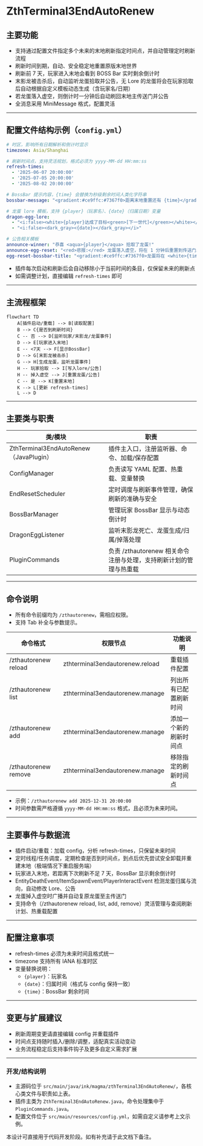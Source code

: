 # ZthTerminal3EndAutoRenew

## 主要功能

- 支持通过配置文件指定多个未来的末地刷新指定时间点，并自动管理定时刷新流程
- 刷新时间到期，自动、安全稳定地重置原版末地世界
- 刷新前 7 天，玩家进入末地会看到 BOSS Bar 实时剩余倒计时
- 末影龙被击杀后，自动监听龙蛋拾取并公告，无 Lore 的龙蛋将会在玩家拾取后自动根据自定义模板动态生成（含玩家名/日期）
- 若龙蛋落入虚空，则倒计时一分钟后自动刷回末地主传送门并公告
- 全消息采用 MiniMessage 格式，配置灵活

---

## 配置文件结构示例（`config.yml`）

```yaml
# 时区，影响所有日期解析和倒计时显示
timezone: Asia/Shanghai

# 刷新时间点，支持灵活规划，格式必须为 yyyy-MM-dd HH:mm:ss
refresh-times:
  - '2025-06-07 20:00:00'
  - '2025-07-05 20:00:00'
  - '2025-08-02 20:00:00'

# BossBar 提示内容，{time} 会替换为秒级剩余时间人类化字符串
bossbar-message: "<gradient:#ce9ffc:#7367f0>距离末地重置还有 {time}</gradient>"

# 龙蛋 lore 模板，支持 {player}（玩家名）、{date}（归属日期）变量
dragon-egg-lore:
  - "<i:false><white>{player}达成了目标<green>[下一世代]</green></white></i>"
  - "<i:false><dark_gray><{date}></dark_gray></i>"

# 公告相关模板
announce-winner: "恭喜 <aqua>{player}</aqua> 拾取了龙蛋!"
announce-egg-reset: "<red>悲报:</red> 龙蛋落入虚空，将在 1 分钟后重置到传送门上方!"
egg-reset-bossbar-title: "<gradient:#ce9ffc:#7367f0>龙蛋将在 <white>{time}</white> 秒后再次刷新</gradient>"
```

- 插件每次启动和刷新后会自动移除小于当前时间的条目，仅保留未来的刷新点
- 如需调整计划，直接编辑 `refresh-times` 即可

---

## 主流程框架

```mermaid
flowchart TD
    A[插件启动/重载] --> B[读取配置]
    B --> C{是否到刷新时间}
    C -- 否 --> D[监听玩家/末影龙/龙蛋事件]
    D --> E[玩家进入末地]
    E -- <7天 --> F[显示BossBar]
    D --> G[末影龙被击杀]
    G --> H[生成龙蛋，监听龙蛋事件]
    H -- 玩家拾取 --> I[写入lore/公告]
    H -- 掉入虚空 --> J[重置龙蛋/公告]
    C -- 是 --> K[重置末地]
    K --> L[更新 refresh-times]
    L --> D
```

---

## 主要类与职责

| 类/模块                        | 职责                                                                 |
|-------------------------------|--------------------------------------------------------------------|
| ZthTerminal3EndAutoRenew（JavaPlugin） | 插件主入口，注册监听器、命令、加载/保存配置                          |
| ConfigManager                 | 负责读写 YAML 配置、热重载、变量替换                                 |
| EndResetScheduler             | 定时调度与刷新事件管理，确保刷新的准确与安全                         |
| BossBarManager                | 管理玩家 BossBar 显示与动态倒计时                                    |
| DragonEggListener             | 监听末影龙死亡、龙蛋生成/归属/掉落处理                               |
| PluginCommands                | 负责 /zthautorenew 相关命令注册与处理，支持刷新计划的管理与热重载      |

---

## 命令说明

- 所有命令前缀均为 `/zthautorenew`，需相应权限。
- 支持 Tab 补全与参数提示。

| 命令格式                                      | 权限节点                              | 功能说明                   |
|-----------------------------------------------|--------------------------------------|----------------------------|
| /zthautorenew reload                          | zthterminal3endautorenew.reload      | 重载插件配置               |
| /zthautorenew list                            | zthterminal3endautorenew.manage      | 列出所有已配置刷新时间     |
| /zthautorenew add <yyyy-MM-dd HH:mm:ss>       | zthterminal3endautorenew.manage      | 添加一个新的刷新时间点     |
| /zthautorenew remove <yyyy-MM-dd HH:mm:ss>    | zthterminal3endautorenew.manage      | 移除指定的刷新时间点       |

- 示例：`/zthautorenew add 2025-12-31 20:00:00`
- 时间参数需严格遵循 `yyyy-MM-dd HH:mm:ss` 格式，且必须为未来时间。

---

## 主要事件与数据流

- 插件启动/重载：加载 config，分析 refresh-times，只保留未来时间
- 定时线程/任务调度，定期检查是否到时间点，到点后优先尝试安全卸载并重建末地（极端情况下重启服务端）
- 玩家进入末地，若距离下次刷新不足 7 天，BossBar 显示剩余倒计时
- EntityDeathEvent/ItemSpawnEvent/PlayerInteractEvent 检测龙蛋归属与流向，自动修改 Lore、公告
- 龙蛋掉入虚空时广播并自动复原龙蛋至主传送门
- 支持命令（/zthautorenew reload, list, add, remove）灵活管理与查阅刷新计划、热重载配置

---

## 配置注意事项

- refresh-times 必须为未来时间且格式统一
- timezone 支持所有 IANA 标准时区
- 变量替换说明：  
  - `{player}`：玩家名  
  - `{date}`：归属时间（格式与 config 保持一致）
  - `{time}`：BossBar 剩余时间

---

## 变更与扩展建议

- 刷新周期变更请直接编辑 config 并重载插件
- 时间点支持随时插入/删除/调整，适配真实活动变动
- 业务流程稳定后支持事件钩子及更多自定义需求扩展

---

### 开发/结构说明

- 主源码位于 `src/main/java/ink/magma/zthTerminal3EndAutoRenew/`，各核心类文件与职责如上表。
- 插件主类为 `ZthTerminal3EndAutoRenew.java`，命令处理集中于 `PluginCommands.java`。
- 配置文件位于 `src/main/resources/config.yml`，如需自定义请参考上文示例。

本设计可直接用于代码开发阶段。如有补充请于此文档下备注。